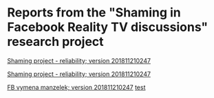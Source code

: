 # Reports from the "Shaming in Facebook Reality TV discussions" research project 


[Shaming project - reliability; version 201811210247](intercoder_shaming.html)

[Shaming project - reliability; version 201811210247](intercoder_shaming.nb.html)

[FB vymena manzelek; version 201811210247](shaming_data_process.nb.html)
[test](pres-2018-11-21-xaringan.html)
